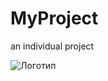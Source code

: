 # MyProject
 an individual project

![Логотип](https://octodex.github.com/images/orderedlistocat.png "Логотип GitHub")